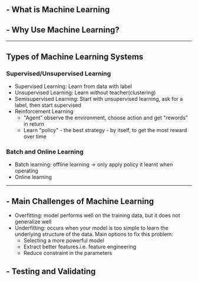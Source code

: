 ## - What is Machine Learning
## - Why Use Machine Learning?
-----
## Types of Machine Learning Systems
### Supervised/Unsupervised Learning
- Supervised Learning: Learn from data with label
- Unsupervised Learning: Learn without teacher(clustering)
- Semisupervised Learning: Start with unsupervised learning, ask for a label, then start supervised
- Reinforcement Learning
  - "Agent" observe the environment, choose action and get "rewords" in return
  - Learn "policy" - the best strategy - by itself, to get the most reward over time

### Batch and Online Learning
- Batch learning: offline learning -> only apply policy it learnt when operating
- Online learning

-----
## - Main Challenges of Machine Learning
- Overfitting: model performs well on the training data, but it does not generalize well
- Underfitting: occurs when your model is too simple to learn the underlying structure of the data. Main options to fix this problem:
  - Selecting a more powerful model
  - Extract better features.i.e. feature engineering
  - Reduce constraint in the parameters
  
## - Testing and Validating